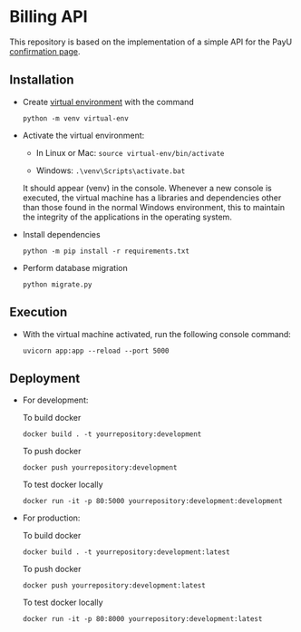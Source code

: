 # Billing API
This repository is based on the implementation of a simple API for the PayU [confirmation page](http://developers.payulatam.com/latam/en/docs/integrations/webcheckout-integration/confirmation-page.html).

## Installation

- Create [virtual environment](https://docs.python.org/es/3/tutorial/venv.html) with the command

    `python -m venv virtual-env`

- Activate the virtual environment:

    - In Linux or Mac:
    `source virtual-env/bin/activate`

    - Windows:
    `.\venv\Scripts\activate.bat`

    It should appear (venv) in the console. Whenever a new console is executed, the virtual machine has a libraries and dependencies other than those found in the normal Windows environment, this to maintain the integrity of the applications in the operating system.

- Install dependencies

    `python -m pip install -r requirements.txt`

- Perform database migration

    `python migrate.py`

## Execution

- With the virtual machine activated, run the following console command:

    `uvicorn app:app --reload --port 5000`

## Deployment

- For development:

    To build docker

    `docker build . -t yourrepository:development`

    To push docker

    `docker push yourrepository:development`

    To test docker locally

    `docker run -it -p 80:5000 yourrepository:development:development`


- For production:
    
    To build docker

    `docker build . -t yourrepository:development:latest`

    To push docker

    `docker push yourrepository:development:latest`

    To test docker locally

    `docker run -it -p 80:8000 yourrepository:development:latest`